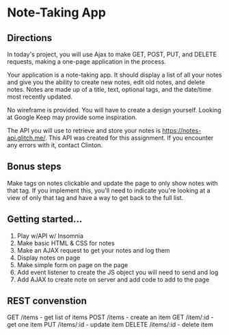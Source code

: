 # Note-Taking App

## Directions

In today's project, you will use Ajax to make GET, POST, PUT, and DELETE requests, making a one-page application in the process.

Your application is a note-taking app. It should display a list of all your notes and give you the ability to create new notes, edit old notes, and delete notes. Notes are made up of a title, text, optional tags, and the date/time most recently updated.

No wireframe is provided. You will have to create a design yourself. Looking at Google Keep may provide some inspiration.

The API you will use to retrieve and store your notes is https://notes-api.glitch.me/. This API was created for this assignment. If you encounter any errors with it, contact Clinton.

## Bonus steps

Make tags on notes clickable and update the page to only show notes with that tag. If you implement this, you'll need to indicate you're looking at a view of only that tag and have a way to get back to the full list.

## Getting started... 

1. Play w/API w/ Insomnia
2. Make basic HTML & CSS for notes
3. Make an AJAX request to get your notes and log them
4. Display notes on page
5. Make simple form on page on the page
6. Add event listener to create the JS object you will need to send and log
7. Add AJAX to create note on server and add code to add to the page 


## REST convenstion
GET /items - get list of items
POST /items - create an item
GET /item/:id - get one item
PUT /items/:id - update item
DELETE /items/:id - delete item
